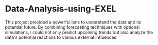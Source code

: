 # Data-Analysis-using-EXEL
This project provided a powerful lens to understand the data and its potential future. By combining forecasting techniques with optional simulations, I could not only predict upcoming trends but also analyze the data's potential reactions to various external influences.
